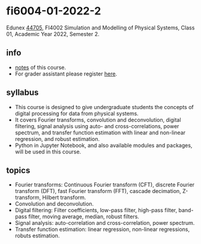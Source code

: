 # fi6004-01-2022-2
Edunex [44705](https://edunex.itb.ac.id/courses/44705/preview), FI4002 Simulation and Modelling of Physical Systems, Class 01, Academic Year 2022, Semester 2.


## info
+ [notes](note/README.md) of this course.
+ For grader assistant please register [here](https://fi.itb.ac.id/prosedur-pendaftaran-asisten-prodi-fisika-fmipa-itb-semester-2-ta-2022-2023/).


## syllabus
+ This course is designed to give undergraduate students the concepts of digital processing for data from physical systems.
+ It covers Fourier transforms, convolution and deconvolution, digital filtering, signal analysis using auto- and cross-correlations, power spectrum, and transfer function estimation with linear and non-linear regression, and robust estimation.
+ Python in Jupyter Notebook, and also available modules and packages, will be used in this course.

## topics
+ Fourier transforms: Continuous Fourier transform (CFT), discrete Fourier transform (DFT), fast Fourier transform (FFT), cascade decimation, Z-transform, Hilbert transform.
+ Convolution and deconvolution.
+ Digital filtering: Filter coefficients, low-pass filter, high-pass filter, band-pass filter, moving average, median, robust filters.
+ Signal analysis: auto-correlation and cross-correlation, power spectrum.
+ Transfer function estimation: linear regression, non-linear regressions, robuts estimation.
